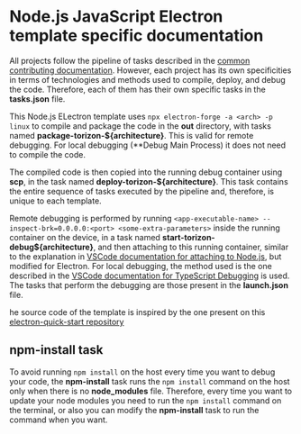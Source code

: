 # Node.js JavaScript Electron template specific documentation

All projects follow the pipeline of tasks described in the [common contributing documentation](https://github.com/toradex/vscode-torizon-templates/blob/bookworm/CONTRIBUTING.md#contributing-templates). However, each project has its own specificities in terms of technologies and methods used to compile, deploy, and debug the code. Therefore, each of them has their own specific tasks in the **tasks.json** file.

This Node.js ELectron template uses `npx electron-forge -a <arch> -p linux` to compile and package the code in the **out** directory, with tasks named **package-torizon-\${architecture}**. This is valid for remote debugging. For local debugging (**Debug Main Process) it does not need to compile the code.

The compiled code is then copied into the running debug container using **scp**, in the task named **deploy-torizon-\${architecture}**. This task contains the entire sequence of tasks executed by the pipeline and, therefore, is unique to each template.

Remote debugging is performed by running `<app-executable-name> --inspect-brk=0.0.0.0:<port> <some-extra-parameters>` inside the running container on the device, in a task named **start-torizon-debug\${architecture}**, and then attaching to this running container, similar to the explanation in [VSCode documentation for attaching to Node.js](https://code.visualstudio.com/docs/nodejs/nodejs-debugging#_attaching-to-nodejs), but modified for Electron. For local debugging, the method used is the one described in the [VSCode documentation for TypeScript Debugging](https://code.visualstudio.com/docs/typescript/typescript-debugging) is used. The tasks that perform the debugging are those present in the **launch.json** file.

he source code of the template is inspired by the one present on this [electron-quick-start repository](https://github.com/electron/electron-quick-start)

## npm-install task ##

To avoid running `npm install` on the host every time you want to debug your code, the **npm-install** task runs the `npm install` command on the host only when there is no **node_modules** file. Therefore, every time you want to update your node modules you need to run the `npm install` command on the terminal, or also you can modify the **npm-install** task to run the command when you want.
